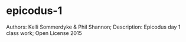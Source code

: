 # epicodus-1
Authors: Kelli Sommerdyke & Phil Shannon;
Description: Epicodus day 1 class work;
Open License 2015
